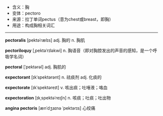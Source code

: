 - <span class="definition">含义：胸</span>
- <span class="definition">变体：pectoro</span>
- <span class="definition">来源：拉丁单词pectus（意为chest或breast，即胸）</span>
- <span class="definition">用途：构成胸相关词汇</span>


---


<span class="vocabulary">**pectoralis**</span> [pektəˈrælɪs] adj. 胸的 n. 胸肌

<span class="vocabulary">**pectoriloquy**</span> [ˌpektəˈrɪləkwi] n. 胸语音（即对胸腔发出的声音的感知，是一个呼吸学名词）

<span class="vocabulary">**pectoral**</span> [ˈpektərəl] adj. 胸肌的

<span class="vocabulary">**expectorant**</span> [ɪkˈspektərənt] n. 祛痰剂 adj. 化痰的

<span class="vocabulary">**expectorate**</span> [ɪkˈspektəreɪt] v. 咳出痰；吐唾液；咯血

<span class="vocabulary">**expectoration**</span> [ɪkˌspektəˈreɪʃn] n. 咳痰；吐痰；吐出物

<span class="vocabulary">**angina pectoris**</span> [ænˈdʒaɪnə ˈpektərɪs] 心绞痛
